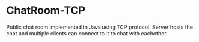 # ChatRoom-TCP
Public chat room implemented in Java using TCP protocol. Server hosts the chat and multiple clients can connect to it to chat with eachother.
